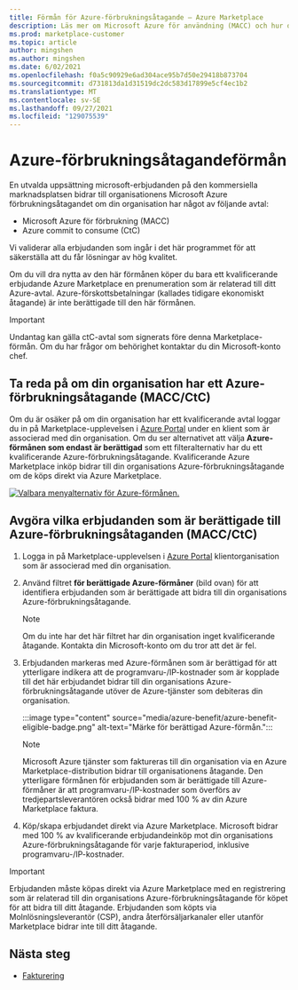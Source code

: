 ```yaml
---
title: Förmån för Azure-förbrukningsåtagande – Azure Marketplace
description: Läs mer om Microsoft Azure för användning (MACC) och hur du avgör om din organisation har hur man hittar erbjudanden i Azure Portal som är berättigade till Azure-förmånen.
ms.prod: marketplace-customer
ms.topic: article
author: mingshen
ms.author: mingshen
ms.date: 6/02/2021
ms.openlocfilehash: f0a5c90929e6ad304ace95b7d50e29418b873704
ms.sourcegitcommit: d731813da1d31519dc2dc583d17899e5cf4ec1b2
ms.translationtype: MT
ms.contentlocale: sv-SE
ms.lasthandoff: 09/27/2021
ms.locfileid: "129075539"
---
```

# <a name="azure-consumption-commitment-benefit"></a>Azure-förbrukningsåtagandeförmån

En utvalda uppsättning microsoft-erbjudanden på den kommersiella marknadsplatsen bidrar till organisationens Microsoft Azure förbrukningsåtagandet om din organisation har något av följande avtal:

- Microsoft Azure för förbrukning (MACC)
- Azure commit to consume (CtC)

Vi validerar alla erbjudanden som ingår i det här programmet för att säkerställa att du får lösningar av hög kvalitet.

Om du vill dra nytta av den här förmånen köper du bara ett kvalificerande erbjudande Azure Marketplace en prenumeration som är relaterad till ditt Azure-avtal. Azure-förskottsbetalningar (kallades tidigare ekonomiskt åtagande) är inte berättigade till den här förmånen.

> [!IMPORTANT]
> Undantag kan gälla ctC-avtal som signerats före denna Marketplace-förmån. Om du har frågor om behörighet kontaktar du din Microsoft-konto chef.

## <a name="determine-if-your-organization-has-an-azure-consumption-commitment-maccctc"></a>Ta reda på om din organisation har ett Azure-förbrukningsåtagande (MACC/CtC)

Om du är osäker på om din organisation har ett kvalificerande avtal loggar du in på Marketplace-upplevelsen i [Azure Portal](https://ms.portal.azure.com/#blade/Microsoft_Azure_Marketplace/MarketplaceOffersBlade/selectedMenuItemId/home) under en klient som är associerad med din organisation. Om du ser alternativet att välja **Azure-förmånen som endast är berättigad** som ett filteralternativ har du ett kvalificerande Azure-förbrukningsåtagande. Kvalificerande Azure Marketplace inköp bidrar till din organisations Azure-förbrukningsåtagande om de köps direkt via Azure Marketplace.

[![Valbara menyalternativ för Azure-förmånen.](media/azure-benefit/azure-benefit-eligible.png)](media/azure-benefit/azure-benefit-eligible.png#lightbox)

## <a name="determine-which-offers-are-eligible-for-azure-consumption-commitments-maccctc"></a>Avgöra vilka erbjudanden som är berättigade till Azure-förbrukningsåtaganden (MACC/CtC)

1. Logga in på Marketplace-upplevelsen i [Azure Portal](https://ms.portal.azure.com/#blade/Microsoft_Azure_Marketplace/MarketplaceOffersBlade/selectedMenuItemId/home) klientorganisation som är associerad med din organisation.
2. Använd filtret **för berättigade Azure-förmåner** (bild ovan) för att identifiera erbjudanden som är berättigade att bidra till din organisations Azure-förbrukningsåtagande.

   > [!NOTE]
   > Om du inte har det här filtret har din organisation inget kvalificerande åtagande. Kontakta din Microsoft-konto om du tror att det är fel.

3. Erbjudanden markeras med  Azure-förmånen som är berättigad för att ytterligare indikera att de programvaru-/IP-kostnader som är kopplade till det här erbjudandet bidrar till din organisations Azure-förbrukningsåtagande utöver de Azure-tjänster som debiteras din organisation.

    :::image type="content" source="media/azure-benefit/azure-benefit-eligible-badge.png" alt-text="Märke för berättigad Azure-förmån.":::

   > [!NOTE]
   > Microsoft Azure tjänster som faktureras till din organisation via en Azure Marketplace-distribution bidrar till organisationens åtagande. Den ytterligare förmånen för erbjudanden som är berättigade till Azure-förmåner är att programvaru-/IP-kostnader som överförs av tredjepartsleverantören också bidrar med 100 % av din Azure Marketplace faktura.

4. Köp/skapa erbjudandet direkt via Azure Marketplace. Microsoft bidrar med 100 % av kvalificerande erbjudandeinköp mot din organisations Azure-förbrukningsåtagande för varje fakturaperiod, inklusive programvaru-/IP-kostnader.

> [!IMPORTANT]
> Erbjudanden måste köpas direkt via Azure Marketplace med en registrering som är relaterad till din organisations Azure-förbrukningsåtagande för köpet för att bidra till ditt åtagande. Erbjudanden som köpts via Molnlösningsleverantör (CSP), andra återförsäljarkanaler eller utanför Marketplace bidrar inte till ditt åtagande.

## <a name="next-steps"></a>Nästa steg

- [Fakturering](billing-invoicing.md)
